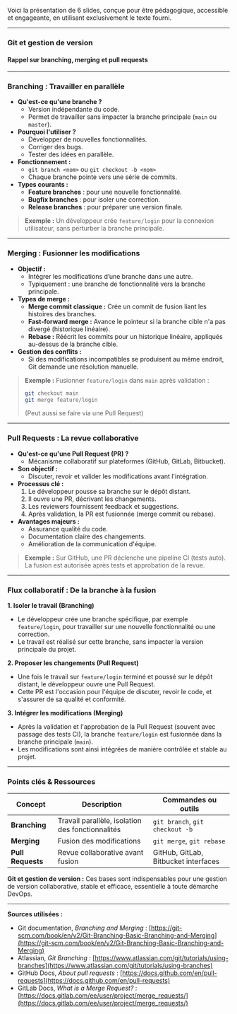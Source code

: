 Voici la présentation de 6 slides, conçue pour être pédagogique, accessible et engageante, en utilisant exclusivement le texte fourni.

---

### Git et gestion de version
#### Rappel sur branching, merging et pull requests

---

### Branching : Travailler en parallèle

*   **Qu'est-ce qu'une branche ?**
    *   Version indépendante du code.
    *   Permet de travailler sans impacter la branche principale (`main` ou `master`).
*   **Pourquoi l'utiliser ?**
    *   Développer de nouvelles fonctionnalités.
    *   Corriger des bugs.
    *   Tester des idées en parallèle.
*   **Fonctionnement :**
    *   `git branch <nom>` ou `git checkout -b <nom>`
    *   Chaque branche pointe vers une série de commits.
*   **Types courants :**
    *   **Feature branches** : pour une nouvelle fonctionnalité.
    *   **Bugfix branches** : pour isoler une correction.
    *   **Release branches** : pour préparer une version finale.

> **Exemple :** Un développeur crée `feature/login` pour la connexion utilisateur, sans perturber la branche principale.

---

### Merging : Fusionner les modifications

*   **Objectif :**
    *   Intégrer les modifications d’une branche dans une autre.
    *   Typiquement : une branche de fonctionnalité vers la branche principale.
*   **Types de merge :**
    *   **Merge commit classique :** Crée un commit de fusion liant les histoires des branches.
    *   **Fast-forward merge :** Avance le pointeur si la branche cible n'a pas divergé (historique linéaire).
    *   **Rebase :** Réécrit les commits pour un historique linéaire, appliqués au-dessus de la branche cible.
*   **Gestion des conflits :**
    *   Si des modifications incompatibles se produisent au même endroit, Git demande une résolution manuelle.

> **Exemple :** Fusionner `feature/login` dans `main` après validation :
>
> ```bash
> git checkout main
> git merge feature/login
> ```
> (Peut aussi se faire via une Pull Request)

---

### Pull Requests : La revue collaborative

*   **Qu'est-ce qu'une Pull Request (PR) ?**
    *   Mécanisme collaboratif sur plateformes (GitHub, GitLab, Bitbucket).
*   **Son objectif :**
    *   Discuter, revoir et valider les modifications avant l'intégration.
*   **Processus clé :**
    1.  Le développeur pousse sa branche sur le dépôt distant.
    2.  Il ouvre une PR, décrivant les changements.
    3.  Les reviewers fournissent feedback et suggestions.
    4.  Après validation, la PR est fusionnée (merge commit ou rebase).
*   **Avantages majeurs :**
    *   Assurance qualité du code.
    *   Documentation claire des changements.
    *   Amélioration de la communication d'équipe.

> **Exemple :** Sur GitHub, une PR déclenche une pipeline CI (tests auto). La fusion est autorisée après tests et approbation de la revue.

---

### Flux collaboratif : De la branche à la fusion

**1. Isoler le travail (Branching)**
*   Le développeur crée une branche spécifique, par exemple `feature/login`, pour travailler sur une nouvelle fonctionnalité ou une correction.
*   Le travail est réalisé sur cette branche, sans impacter la version principale du projet.

**2. Proposer les changements (Pull Request)**
*   Une fois le travail sur `feature/login` terminé et poussé sur le dépôt distant, le développeur ouvre une Pull Request.
*   Cette PR est l'occasion pour l'équipe de discuter, revoir le code, et s'assurer de sa qualité et conformité.

**3. Intégrer les modifications (Merging)**
*   Après la validation et l'approbation de la Pull Request (souvent avec passage des tests CI), la branche `feature/login` est fusionnée dans la branche principale (`main`).
*   Les modifications sont ainsi intégrées de manière contrôlée et stable au projet.

---

### Points clés & Ressources

| Concept       | Description                                        | Commandes ou outils                      |
|---------------|--------------------------------------------------|-----------------------------------------|
| **Branching** | Travail parallèle, isolation des fonctionnalités | `git branch`, `git checkout -b`         |
| **Merging**   | Fusion des modifications                          | `git merge`, `git rebase`                |
| **Pull Requests** | Revue collaborative avant fusion                  | GitHub, GitLab, Bitbucket interfaces     |

**Git et gestion de version :** Ces bases sont indispensables pour une gestion de version collaborative, stable et efficace, essentielle à toute démarche DevOps.

---

**Sources utilisées :**

*   Git documentation, *Branching and Merging* : [https://git-scm.com/book/en/v2/Git-Branching-Basic-Branching-and-Merging](https://git-scm.com/book/en/v2/Git-Branching-Basic-Branching-and-Merging)
*   Atlassian, *Git Branching* : [https://www.atlassian.com/git/tutorials/using-branches](https://www.atlassian.com/git/tutorials/using-branches)
*   GitHub Docs, *About pull requests* : [https://docs.github.com/en/pull-requests](https://docs.github.com/en/pull-requests)
*   GitLab Docs, *What is a Merge Request?* : [https://docs.gitlab.com/ee/user/project/merge_requests/](https://docs.gitlab.com/ee/user/project/merge_requests/)